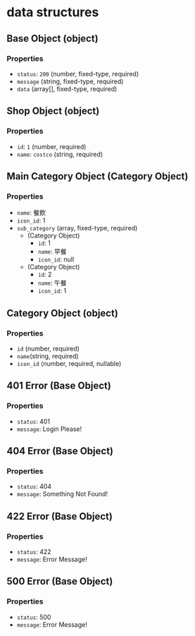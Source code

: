 # data structures

## Base Object (object)
### Properties
+ `status`: `200` (number, fixed-type, required)
+ `message` (string, fixed-type, required)
+ `data` (array[], fixed-type, required)

## Shop Object (object)
### Properties
+ `id`: `1` (number, required)
+ `name`: `costco` (string, required)

## Main Category Object (Category Object)
### Properties
+ `name`: 餐飲
+ `icon_id`: 1
+ `sub_category` (array, fixed-type, required)
    + (Category Object)
        + `id`: 1
        + `name`: 早餐
        + `icon_id`: null
    + (Category Object)
        + `id`: 2
        + `name`: 午餐
        + `icon_id`: 1


## Category Object (object)
### Properties
+ `id` (number, required)
+ `name`(string, required)
+ `icon_id` (number, required, nullable)

## 401 Error (Base Object)
### Properties
  + `status`: 401
  + `message`: Login Please!

## 404 Error (Base Object)
### Properties
  + `status`: 404
  + `message`: Something Not Found!

## 422 Error (Base Object)
### Properties
  + `status`: 422
  + `message`: Error Message!

## 500 Error (Base Object)
### Properties
  + `status`: 500
  + `message`: Error Message!
